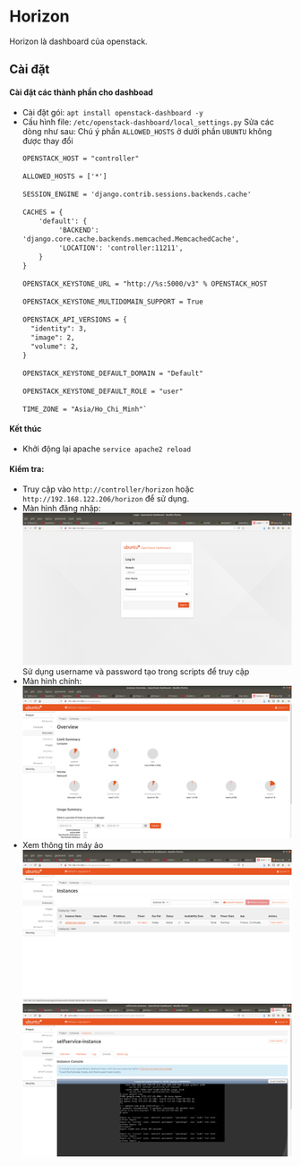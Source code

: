 # Horizon
Horizon là dashboard của openstack.

## Cài đặt

#### Cài đặt các thành phần cho dashboad
*   Cài đặt gói:
    `apt install openstack-dashboard -y`
*   Cấu hình file: `/etc/openstack-dashboard/local_settings.py`
    Sửa các dòng như sau:
    Chú ý phần `ALLOWED_HOSTS` ở dưới phần `UBUNTU` không được thay đổi  
    ```
    OPENSTACK_HOST = "controller"

    ALLOWED_HOSTS = ['*']
    
    SESSION_ENGINE = 'django.contrib.sessions.backends.cache'
    
    CACHES = {
        'default': {
             'BACKEND': 'django.core.cache.backends.memcached.MemcachedCache',
             'LOCATION': 'controller:11211',
        }
    }
    
    OPENSTACK_KEYSTONE_URL = "http://%s:5000/v3" % OPENSTACK_HOST
    
    OPENSTACK_KEYSTONE_MULTIDOMAIN_SUPPORT = True
    
    OPENSTACK_API_VERSIONS = {
      "identity": 3,
      "image": 2,
      "volume": 2,
    }
    
    OPENSTACK_KEYSTONE_DEFAULT_DOMAIN = "Default"
    
    OPENSTACK_KEYSTONE_DEFAULT_ROLE = "user"
    
    TIME_ZONE = "Asia/Ho_Chi_Minh"`
    ```
####   Kết thúc
*   Khởi động lại apache
    `service apache2 reload`

####    Kiểm tra:
*   Truy cập vào `http://controller/horizon` hoặc `http://192.168.122.206/horizon` để sử dụng.
*   Màn hình đăng nhập:
    ![](https://raw.githubusercontent.com/bizflycloud/internship-0719/master/quanlm1999/pic/Screenshot%20from%202020-02-19%2015-47-09.png)
Sử dụng username và password tạo trong scripts để truy cập
*   Màn hình chính:
    ![](https://raw.githubusercontent.com/bizflycloud/internship-0719/master/quanlm1999/pic/Screenshot%20from%202020-02-19%2015-47-22.png)
*  Xem thông tin máy ảo
    ![](https://raw.githubusercontent.com/bizflycloud/internship-0719/master/quanlm1999/pic/Screenshot%20from%202020-02-19%2015-50-21.png)
    ![](https://raw.githubusercontent.com/bizflycloud/internship-0719/master/quanlm1999/pic/Screenshot%20from%202020-02-19%2015-52-23.png)
